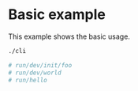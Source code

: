 # Basic example

This example shows the basic usage.

```sh
./cli

# run/dev/init/foo
# run/dev/world
# run/hello
```
